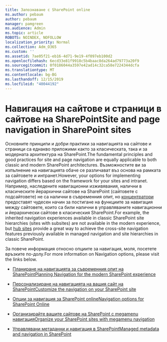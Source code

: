 ```yaml
---
title: Запознаване с SharePoint online
ms.author: pebaum
author: pebaum
manager: pamgreen
ms.audience: Admin
ms.topic: article
ROBOTS: NOINDEX, NOFOLLOW
localization_priority: Normal
ms.collection: Adm_O365
ms.custom: ''
ms.assetid: 7ae05f21-eb16-4d71-9e19-4f097eb100d2
ms.openlocfilehash: 6ecd33e81f9918c5b4baac8da264ad79773a20f9
ms.sourcegitcommit: 0f0186044a3597e42ad14c32ca58e7224344dcfa
ms.translationtype: MT
ms.contentlocale: bg-BG
ms.lasthandoff: 12/15/2019
ms.locfileid: "40044192"
---
```

# <a name="site-and-page-navigation-in-sharepoint-sites"></a><span data-ttu-id="fea50-102">Навигация на сайтове и страници в сайтове на SharePoint</span><span class="sxs-lookup"><span data-stu-id="fea50-102">Site and page navigation in SharePoint sites</span></span>

<span data-ttu-id="fea50-103">Основните принципи и добри практики за навигацията на сайтове и страници са еднакво приложими както за класическата, така и за модерната архитектура на SharePoint.</span><span class="sxs-lookup"><span data-stu-id="fea50-103">The fundamental principles and good practices for site and page navigation are equally applicable to both classic and modern SharePoint architectures.</span></span> <span data-ttu-id="fea50-104">Възможностите ви за изпълнение на навигацията обаче се различават въз основа на рамката за сайтовете и интранет.</span><span class="sxs-lookup"><span data-stu-id="fea50-104">However, your options for implementing navigation differs based on the framework for your sites and intranet.</span></span> <span data-ttu-id="fea50-105">Например, наследените навигационни изживявания, налични в класическите йерархични сайтове на SharePoint (сайтовете с подсайтовете) не са налични в съвременния опит, но [концентратори](https://support.office.com/article/fe26ae84-14b7-45b6-a6d1-948b3966427f) предоставят чудесен начин за постигане на функциите за навигация между сайтовете, които са били налични в управляваните навигационни и йерархически сайтове в класическия SharePoint.</span><span class="sxs-lookup"><span data-stu-id="fea50-105">For example, the inherited navigation experiences available in classic SharePoint site hierarchies (sites with subsites) are not available in the modern experience, but [hub sites](https://support.office.com/article/fe26ae84-14b7-45b6-a6d1-948b3966427f) provide a great way to achieve the cross-site navigation features previously available in managed navigation and site hierarchies in classic SharePoint.</span></span>

 <span data-ttu-id="fea50-106">За повече информация относно опциите за навигация, моля, посетете връзките по-долу.</span><span class="sxs-lookup"><span data-stu-id="fea50-106">For more information on Navigation options, please visit the links below.</span></span>

 - [<span data-ttu-id="fea50-107">Планиране на навигацията за съвременния опит на SharePoint</span><span class="sxs-lookup"><span data-stu-id="fea50-107">Planning Navigation for the modern SharePoint experience</span></span>](https://docs.microsoft.com/sharepoint/plan-navigation-modern-experience)

- [<span data-ttu-id="fea50-108">Персонализиране на навигацията на вашия сайт на SharePoint</span><span class="sxs-lookup"><span data-stu-id="fea50-108">Customize the navigation on your SharePoint site</span></span>](https://support.office.com/article/customize-the-navigation-on-your-sharepoint-site-3cd61ae7-a9ed-4e1e-bf6d-4655f0bf25ca)

- [<span data-ttu-id="fea50-109">Опции за навигация за SharePoint online</span><span class="sxs-lookup"><span data-stu-id="fea50-109">Navigation options for SharePoint Online</span></span>](https://docs.microsoft.com/office365/enterprise/navigation-options-for-sharepoint-online)
 
- [<span data-ttu-id="fea50-110">Организирайте вашите сайтове на SharePoint с megamenu навигация</span><span class="sxs-lookup"><span data-stu-id="fea50-110">Organize your SharePoint sites with megamenu navigation</span></span>](https://techcommunity.microsoft.com/t5/Microsoft-SharePoint-Blog/Organize-your-SharePoint-sites-with-megamenu-navigation-and-new/ba-p/328068)

- [<span data-ttu-id="fea50-111">Управлявани метаданни и навигация в SharePoint</span><span class="sxs-lookup"><span data-stu-id="fea50-111">Managed metadata and navigation in SharePoint</span></span>](https://docs.microsoft.com/sharepoint/dev/general-development/managed-metadata-and-navigation-in-sharepoint)


